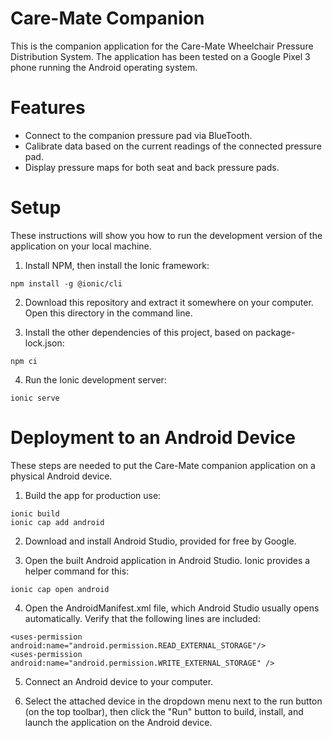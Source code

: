 # Care-Mate Companion

This is the companion application for the Care-Mate Wheelchair Pressure Distribution System.
The application has been tested on a Google Pixel 3 phone running the Android operating system.

# Features
- Connect to the companion pressure pad via BlueTooth.
- Calibrate data based on the current readings of the connected pressure pad. 
- Display pressure maps for both seat and back pressure pads.

# Setup
These instructions will show you how to run the development version of the application on your local machine.

1. Install NPM, then install the Ionic framework:

```
npm install -g @ionic/cli
```

2. Download this repository and extract it somewhere on your computer. 
Open this directory in the command line.

3. Install the other dependencies of this project, based on package-lock.json:
```
npm ci
``` 

4. Run the Ionic development server:
```
ionic serve
```

# Deployment to an Android Device
These steps are needed to put the Care-Mate companion application on a physical Android device.

1. Build the app for production use:
```
ionic build
ionic cap add android
```

2. Download and install Android Studio, provided for free by Google.

3. Open the built Android application in Android Studio.
Ionic provides a helper command for this:
```
ionic cap open android
```

4. Open the AndroidManifest.xml file, which Android Studio usually opens automatically.
Verify that the following lines are included:
```
<uses-permission android:name="android.permission.READ_EXTERNAL_STORAGE"/>
<uses-permission android:name="android.permission.WRITE_EXTERNAL_STORAGE" />
```

5. Connect an Android device to your computer.

6. Select the attached device in the dropdown menu next to the run button (on the top toolbar), then click the "Run" button to build, install, and launch the application on the Android device.